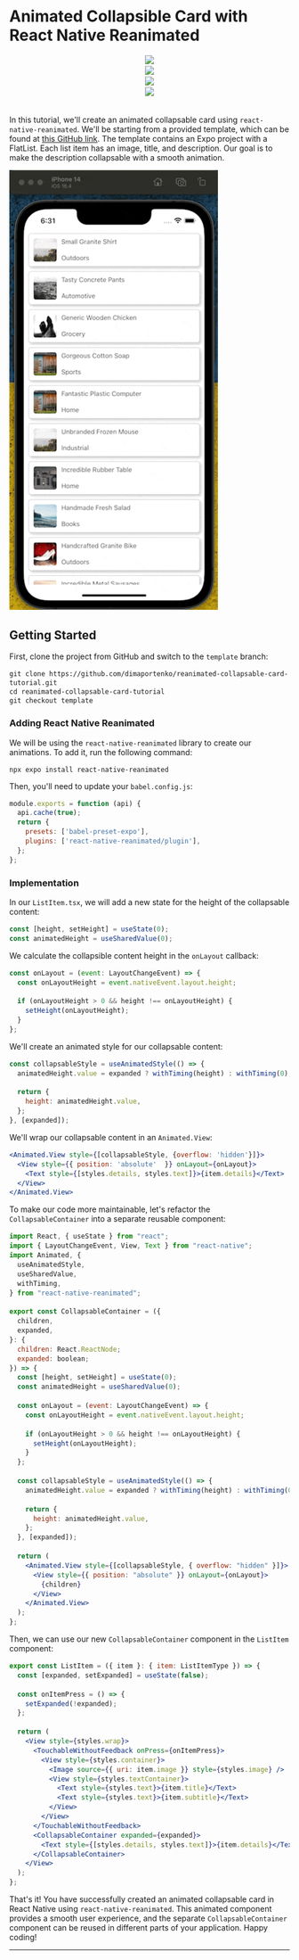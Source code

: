 # Animated Collapsible Card with React Native Reanimated

<div align="center">
  <a align="center" href="https://github.com/dimaportenko?tab=followers">
    <img src="https://img.shields.io/github/followers/dimaportenko?label=Follow%20%40dimaportenko&style=social" />
  </a>
  <br/>
  <a align="center" href="https://twitter.com/dimaportenko">
    <img src="https://img.shields.io/twitter/follow/dimaportenko?label=Follow%20%40dimaportenko&style=social" />
  </a>
  <br/>
  <a align="center" href="https://www.youtube.com/channel/UCReKeeIMZywvQoaZPZKzQbQ">
    <img src="https://img.shields.io/youtube/channel/subscribers/UCReKeeIMZywvQoaZPZKzQbQ" />
  </a>
  <br/>
  <a align="center" href="https://www.youtube.com/channel/UCReKeeIMZywvQoaZPZKzQbQ">
    <img src="https://img.shields.io/youtube/channel/views/UCReKeeIMZywvQoaZPZKzQbQ" />
  </a>
</div>
<br/>

In this tutorial, we'll create an animated collapsable card using `react-native-reanimated`. We'll be starting from a provided template, which can be found at [this GitHub link](https://github.com/dimaportenko/reanimated-collapsable-card-tutorial/tree/template). The template contains an Expo project with a FlatList. Each list item has an image, title, and description. Our goal is to make the description collapsable with a smooth animation.

<img src='./docs/result.gif' style="width:375px;" />

## Getting Started

First, clone the project from GitHub and switch to the `template` branch:

```
git clone https://github.com/dimaportenko/reanimated-collapsable-card-tutorial.git
cd reanimated-collapsable-card-tutorial
git checkout template
```

### Adding React Native Reanimated

We will be using the `react-native-reanimated` library to create our animations. To add it, run the following command:

```
npx expo install react-native-reanimated
```

Then, you'll need to update your `babel.config.js`:

```jsx
module.exports = function (api) {
  api.cache(true);
  return {
    presets: ['babel-preset-expo'],
    plugins: ['react-native-reanimated/plugin'],
  };
};
```

### Implementation

In our `ListItem.tsx`, we will add a new state for the height of the collapsable content:

```jsx
const [height, setHeight] = useState(0);
const animatedHeight = useSharedValue(0);
```

We calculate the collapsible content height in the `onLayout` callback:

```jsx
const onLayout = (event: LayoutChangeEvent) => {
  const onLayoutHeight = event.nativeEvent.layout.height;

  if (onLayoutHeight > 0 && height !== onLayoutHeight) {
    setHeight(onLayoutHeight);
  }
};
```

We'll create an animated style for our collapsable content:

```jsx
const collapsableStyle = useAnimatedStyle(() => {
  animatedHeight.value = expanded ? withTiming(height) : withTiming(0);

  return {
    height: animatedHeight.value,
  };
}, [expanded]);
```

We'll wrap our collapsable content in an `Animated.View`:

```jsx
<Animated.View style={[collapsableStyle, {overflow: 'hidden'}]}>
  <View style={{ position: 'absolute'  }} onLayout={onLayout}>
    <Text style={[styles.details, styles.text]}>{item.details}</Text>
  </View>
</Animated.View>
```

To make our code more maintainable, let's refactor the `CollapsableContainer` into a separate reusable component:

```jsx
import React, { useState } from "react";
import { LayoutChangeEvent, View, Text } from "react-native";
import Animated, {
  useAnimatedStyle,
  useSharedValue,
  withTiming,
} from "react-native-reanimated";

export const CollapsableContainer = ({
  children,
  expanded,
}: {
  children: React.ReactNode;
  expanded: boolean;
}) => {
  const [height, setHeight] = useState(0);
  const animatedHeight = useSharedValue(0);

  const onLayout = (event: LayoutChangeEvent) => {
    const onLayoutHeight = event.nativeEvent.layout.height;

    if (onLayoutHeight > 0 && height !== onLayoutHeight) {
      setHeight(onLayoutHeight);
    }
  };

  const collapsableStyle = useAnimatedStyle(() => {
    animatedHeight.value = expanded ? withTiming(height) : withTiming(0);

    return {
      height: animatedHeight.value,
    };
  }, [expanded]);

  return (
    <Animated.View style={[collapsableStyle, { overflow: "hidden" }]}>
      <View style={{ position: "absolute" }} onLayout={onLayout}>
        {children}
      </View>
    </Animated.View>
  );
};
```

Then, we can use our new `CollapsableContainer` component in the `ListItem` component:

```jsx
export const ListItem = ({ item }: { item: ListItemType }) => {
  const [expanded, setExpanded] = useState(false);

  const onItemPress = () => {
    setExpanded(!expanded);
  };

  return (
    <View style={styles.wrap}>
      <TouchableWithoutFeedback onPress={onItemPress}>
        <View style={styles.container}>
          <Image source={{ uri: item.image }} style={styles.image} />
          <View style={styles.textContainer}>
            <Text style={styles.text}>{item.title}</Text>
            <Text style={styles.text}>{item.subtitle}</Text>
          </View>
        </View>
      </TouchableWithoutFeedback>
      <CollapsableContainer expanded={expanded}>
        <Text style={[styles.details, styles.text]}>{item.details}</Text>
      </CollapsableContainer>
    </View>
  );
};
```

That's it! You have successfully created an animated collapsable card in React Native using `react-native-reanimated`. This animated component provides a smooth user experience, and the separate `CollapsableContainer` component can be reused in different parts of your application. Happy coding!

---
